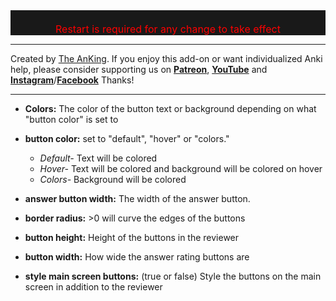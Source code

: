 <div style="color: red; font-size: 16px; background-color: rgb(25, 25, 25); text-align: center;"><br>Restart is required for any change to take effect<br></div>
<hr>

Created by [The AnKing](https://www.ankingmed.com). If you enjoy this add-on or want individualized Anki help, please consider supporting us on **[Patreon](https://www.patreon.com/ankingmed)**, **[YouTube](https://www.youtube.com/theanking)** and **[Instagram](https://www.instagram.com/ankingmed)**/**[Facebook](https://www.facebook.com/ankingmed)** Thanks!

---

* **Colors:** The color of the button text or background depending on what "button color" is set to
* **button color:** set to "default", "hover" or "colors." 
    * _Default-_ Text will be colored
    * _Hover-_ Text will be colored and background will be colored on hover
    * _Colors-_ Background will be colored

* **answer button width:** The width of the answer button.
* **border radius:** >0 will curve the edges of the buttons
* **button height:** Height of the buttons in the reviewer
* **button width:** How wide the answer rating buttons are
* **style main screen buttons:** (true or false) Style the buttons on the main screen in addition to the reviewer

